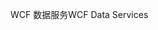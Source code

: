 <span data-ttu-id="0c99e-101">WCF 数据服务</span><span class="sxs-lookup"><span data-stu-id="0c99e-101">WCF Data Services</span></span>